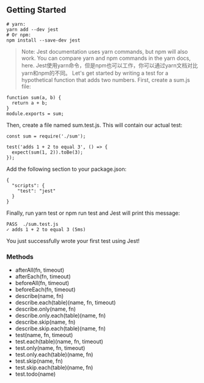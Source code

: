 ## Getting Started
```
# yarn:
yarn add --dev jest
# Or npm:
npm install --save-dev jest
```
> Note: Jest documentation uses yarn commands, but npm will also work. You can compare yarn and npm commands in the yarn docs, here.
Jest使用yarn命令，但是npm也可以工作，你可以通过yarn文档对比yarn和npm的不同。
Let's get started by writing a test for a hypothetical function that adds two numbers. First, create a sum.js file:
```
function sum(a, b) {
  return a + b;
}
module.exports = sum;
```
Then, create a file named sum.test.js. This will contain our actual test:
```
const sum = require('./sum');

test('adds 1 + 2 to equal 3', () => {
  expect(sum(1, 2)).toBe(3);
});
```
Add the following section to your package.json:
```
{
  "scripts": {
    "test": "jest"
  }
}
```
Finally, run yarn test or npm run test and Jest will print this message:
```
PASS  ./sum.test.js
✓ adds 1 + 2 to equal 3 (5ms)
```
You just successfully wrote your first test using Jest!
### Methods
+ afterAll(fn, timeout)
+ afterEach(fn, timeout)
+ beforeAll(fn, timeout)
+ beforeEach(fn, timeout)
+ describe(name, fn)
+ describe.each(table)(name, fn, timeout)
+ describe.only(name, fn)
+ describe.only.each(table)(name, fn)
+ describe.skip(name, fn)
+ describe.skip.each(table)(name, fn)
+ test(name, fn, timeout)
+ test.each(table)(name, fn, timeout)
+ test.only(name, fn, timeout)
+ test.only.each(table)(name, fn)
+ test.skip(name, fn)
+ test.skip.each(table)(name, fn)
+ test.todo(name)
